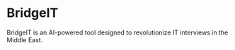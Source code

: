 # BridgeIT
BridgeIT is an AI-powered tool designed to revolutionize IT interviews in the Middle East.
